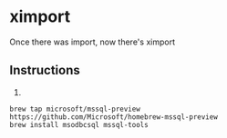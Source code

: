 # ximport

Once there was import, now there's ximport

## Instructions

1. 
```
brew tap microsoft/mssql-preview https://github.com/Microsoft/homebrew-mssql-preview
brew install msodbcsql mssql-tools
```